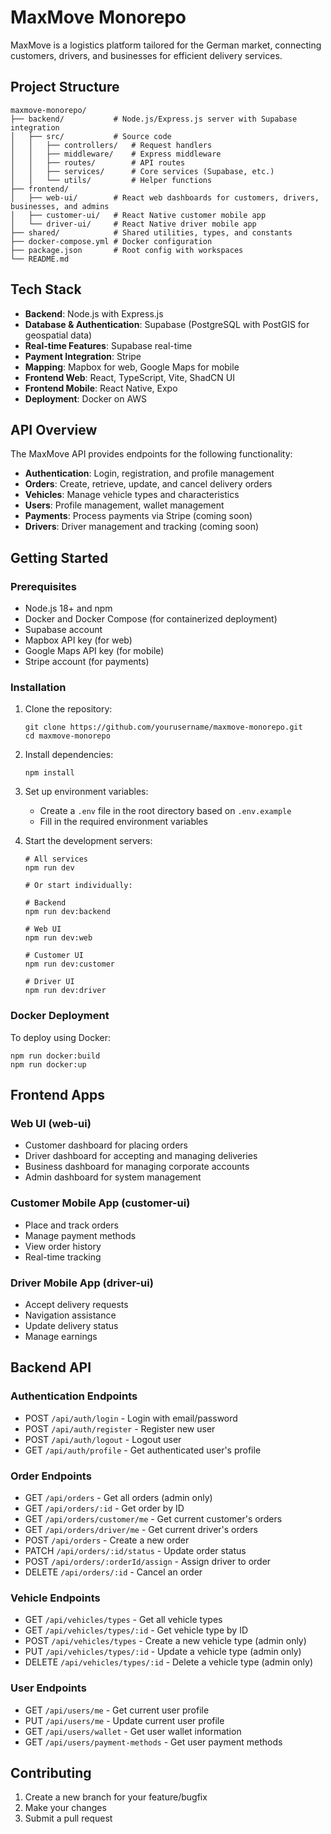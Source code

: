# MaxMove Monorepo

MaxMove is a logistics platform tailored for the German market, connecting customers, drivers, and businesses for efficient delivery services.

## Project Structure

```
maxmove-monorepo/
├── backend/           # Node.js/Express.js server with Supabase integration
│   ├── src/           # Source code
│   │   ├── controllers/   # Request handlers 
│   │   ├── middleware/    # Express middleware
│   │   ├── routes/        # API routes
│   │   ├── services/      # Core services (Supabase, etc.)
│   │   └── utils/         # Helper functions
├── frontend/
│   ├── web-ui/        # React web dashboards for customers, drivers, businesses, and admins
│   ├── customer-ui/   # React Native customer mobile app
│   └── driver-ui/     # React Native driver mobile app
├── shared/            # Shared utilities, types, and constants
├── docker-compose.yml # Docker configuration
├── package.json       # Root config with workspaces
└── README.md
```

## Tech Stack

- **Backend**: Node.js with Express.js
- **Database & Authentication**: Supabase (PostgreSQL with PostGIS for geospatial data)
- **Real-time Features**: Supabase real-time
- **Payment Integration**: Stripe
- **Mapping**: Mapbox for web, Google Maps for mobile
- **Frontend Web**: React, TypeScript, Vite, ShadCN UI
- **Frontend Mobile**: React Native, Expo
- **Deployment**: Docker on AWS

## API Overview

The MaxMove API provides endpoints for the following functionality:

- **Authentication**: Login, registration, and profile management
- **Orders**: Create, retrieve, update, and cancel delivery orders
- **Vehicles**: Manage vehicle types and characteristics
- **Users**: Profile management, wallet management
- **Payments**: Process payments via Stripe (coming soon)
- **Drivers**: Driver management and tracking (coming soon)

## Getting Started

### Prerequisites

- Node.js 18+ and npm
- Docker and Docker Compose (for containerized deployment)
- Supabase account
- Mapbox API key (for web)
- Google Maps API key (for mobile)
- Stripe account (for payments)

### Installation

1. Clone the repository:
   ```
   git clone https://github.com/yourusername/maxmove-monorepo.git
   cd maxmove-monorepo
   ```

2. Install dependencies:
   ```
   npm install
   ```

3. Set up environment variables:
   - Create a `.env` file in the root directory based on `.env.example`
   - Fill in the required environment variables

4. Start the development servers:
   ```
   # All services
   npm run dev
   
   # Or start individually:
   
   # Backend
   npm run dev:backend

   # Web UI
   npm run dev:web

   # Customer UI
   npm run dev:customer

   # Driver UI
   npm run dev:driver
   ```

### Docker Deployment

To deploy using Docker:

```
npm run docker:build
npm run docker:up
```

## Frontend Apps

### Web UI (web-ui)
- Customer dashboard for placing orders
- Driver dashboard for accepting and managing deliveries
- Business dashboard for managing corporate accounts
- Admin dashboard for system management

### Customer Mobile App (customer-ui)
- Place and track orders
- Manage payment methods
- View order history
- Real-time tracking

### Driver Mobile App (driver-ui)
- Accept delivery requests
- Navigation assistance
- Update delivery status
- Manage earnings

## Backend API

### Authentication Endpoints
- POST `/api/auth/login` - Login with email/password
- POST `/api/auth/register` - Register new user
- POST `/api/auth/logout` - Logout user
- GET `/api/auth/profile` - Get authenticated user's profile

### Order Endpoints
- GET `/api/orders` - Get all orders (admin only)
- GET `/api/orders/:id` - Get order by ID
- GET `/api/orders/customer/me` - Get current customer's orders
- GET `/api/orders/driver/me` - Get current driver's orders
- POST `/api/orders` - Create a new order
- PATCH `/api/orders/:id/status` - Update order status
- POST `/api/orders/:orderId/assign` - Assign driver to order
- DELETE `/api/orders/:id` - Cancel an order

### Vehicle Endpoints
- GET `/api/vehicles/types` - Get all vehicle types
- GET `/api/vehicles/types/:id` - Get vehicle type by ID
- POST `/api/vehicles/types` - Create a new vehicle type (admin only)
- PUT `/api/vehicles/types/:id` - Update a vehicle type (admin only)
- DELETE `/api/vehicles/types/:id` - Delete a vehicle type (admin only)

### User Endpoints
- GET `/api/users/me` - Get current user profile
- PUT `/api/users/me` - Update current user profile
- GET `/api/users/wallet` - Get user wallet information
- GET `/api/users/payment-methods` - Get user payment methods

## Contributing

1. Create a new branch for your feature/bugfix
2. Make your changes
3. Submit a pull request

